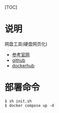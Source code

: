 [TOC]
# 说明
网盘工具(硬盘网页化)
- [参考官网](https://filebrowser.org/)
- [github](https://github.com/filebrowser/filebrowser)
- [dockerhub](https://hub.docker.com/r/filebrowser/filebrowser/tags)


# 部署命令
```
$ sh init.sh
$ docker compose up -d
```
